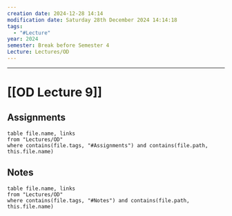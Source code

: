 ```yaml
---
creation date: 2024-12-28 14:14
modification date: Saturday 28th December 2024 14:14:18
tags:
  - "#Lecture"
year: 2024
semester: Break before Semester 4
Lecture: Lectures/OD
---
```

---
# [[OD Lecture 9]]


## Assignments

 ```dataview
table file.name, links
from "Lectures/OD"
where contains(file.tags, "#Assignments") and contains(file.path, this.file.name)
```



## Notes


 ```dataview
table file.name, links
from "Lectures/OD"
where contains(file.tags, "#Notes") and contains(file.path, this.file.name)
```



